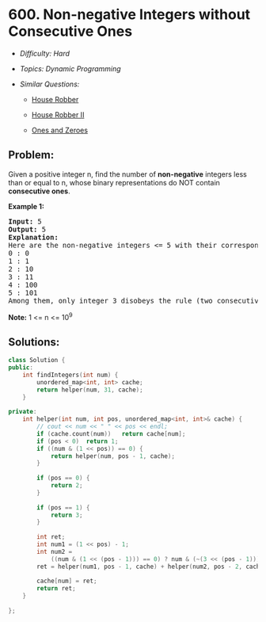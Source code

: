 # 600. Non-negative Integers without Consecutive Ones

* *Difficulty: Hard*

* *Topics: Dynamic Programming*

* *Similar Questions:*

  * [House Robber](house-robber.md)

  * [House Robber II](house-robber-ii.md)

  * [Ones and Zeroes](ones-and-zeroes.md)

## Problem:

<p>Given a positive integer n, find the number of <b>non-negative</b> integers less than or equal to n, whose binary representations do NOT contain <b>consecutive ones</b>.</p>

<p><b>Example 1:</b><br />
<pre>
<b>Input:</b> 5
<b>Output:</b> 5
<b>Explanation:</b> 
Here are the non-negative integers <= 5 with their corresponding binary representations:
0 : 0
1 : 1
2 : 10
3 : 11
4 : 100
5 : 101
Among them, only integer 3 disobeys the rule (two consecutive ones) and the other 5 satisfy the rule. 
</pre>
</p>

<p><b>Note:</b>
1 <= n <= 10<sup>9</sup>
</p>

## Solutions:

```c++
class Solution {
public:
    int findIntegers(int num) {
        unordered_map<int, int> cache;
        return helper(num, 31, cache);
    }
    
private:
    int helper(int num, int pos, unordered_map<int, int>& cache) {
        // cout << num << " " << pos << endl;
        if (cache.count(num))   return cache[num];
        if (pos < 0)  return 1;
        if ((num & (1 << pos)) == 0) {
            return helper(num, pos - 1, cache);
        }    
        
        if (pos == 0) {
            return 2;
        }
        
        if (pos == 1) {
            return 3;
        }
        
        int ret;
        int num1 = (1 << pos) - 1;
        int num2 = 
            ((num & (1 << (pos - 1))) == 0) ? num & (~(3 << (pos - 1))) : (1 << (pos - 1)) - 1;
        ret = helper(num1, pos - 1, cache) + helper(num2, pos - 2, cache);
        
        cache[num] = ret;
        return ret;
    }
    
};
```
